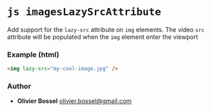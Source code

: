 

<!-- @namespace    sugar.js.feature -->
<!-- @name    imagesLazySrcAttribute -->

# ```js imagesLazySrcAttribute ```


Add support for the `lazy-src` attribute on `img` elements.
The video `src` attribute will be populated when the `img` element enter the viewport


### Example (html)

```html
<img lazy-src="my-cool-image.jpg" />
```


### Author
- **Olivier Bossel** <a href="mailto:olivier.bossel@gmail.com">olivier.bossel@gmail.com</a> 

